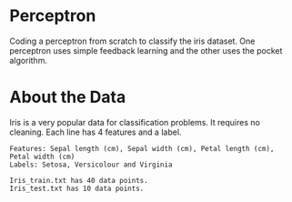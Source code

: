 # Perceptron
Coding a perceptron from scratch to classify the iris dataset. One perceptron uses simple feedback learning and the other uses the pocket algorithm.

# About the Data
Iris is a very popular data for classification problems. It requires no cleaning. Each line has 4 features and a label. 

	Features: Sepal length (cm), Sepal width (cm), Petal length (cm), Petal width (cm)
	Labels: Setosa, Versicolour and Virginia

	Iris_train.txt has 40 data points.
	Iris_test.txt has 10 data points.
